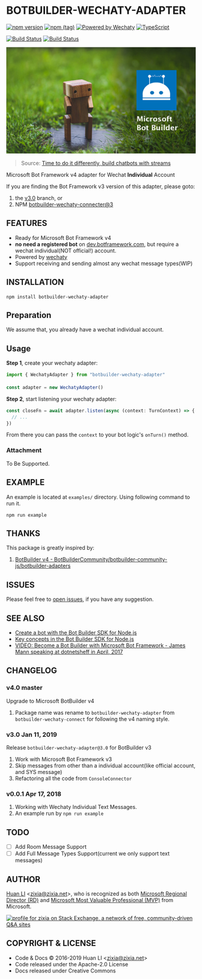 # BOTBUILDER-WECHATY-ADAPTER

[![npm version](https://badge.fury.io/js/botbuilder-wechaty-adapter.svg)](https://badge.fury.io/js/botbuilder-wechaty-adapter)
[![npm (tag)](https://img.shields.io/npm/v/botbuilder-wechaty-adapter/next.svg)](https://www.npmjs.com/package/botbuilder-wechaty-adapter?activeTab=versions)
[![Powered by Wechaty](https://img.shields.io/badge/Powered%20By-Wechaty-blue.svg)](https://github.com/chatie/wechaty)
[![TypeScript](https://img.shields.io/badge/%3C%2F%3E-TypeScript-blue.svg)](https://www.typescriptlang.org/)

[![Build Status](https://travis-ci.com/huan/botbuilder-wechaty-adapter.svg?branch=master)](https://travis-ci.com/huan/botbuilder-wechaty-adapter)
[![Build Status](https://zixia.visualstudio.com/zixia/_apis/build/status/zixia.botbuilder-wechaty-adapter)](https://zixia.visualstudio.com/zixia/_build/latest?definitionId=3)

![BotBuilder Wechaty Adapter](docs/images/botbuilder-wechaty.jpg)
> Source: [Time to do it differently, build chatbots with streams](http://fizzylogic.nl/2018/03/09/time-to-do-it-differently-build-chatbots-with-streams/)

Microsoft Bot Framework v4 adapter for Wechat **Individual** Account

If you are finding the Bot Framework v3 version of this adapter, please goto:

1. the [v3.0](https://github.com/huan/botbuilder-wechaty-adapter/tree/v3.0) branch, or 
1. NPM [botbuilder-wechaty-connecter@3](https://www.npmjs.com/package/botbuilder-wechaty-connector)

## FEATURES

* Ready for Microsoft Bot Framework v4
* **no need a registered bot** on [dev.botframework.com](https://dev.botframework.com/), but require a wechat individual(NOT official!) account.
* Powered by [wechaty](https://github.com/chatie/wechaty)
* Support receiving and sending almost any wechat message types(WIP)

## INSTALLATION

```shell
npm install botbuilder-wechaty-adapter
```

## Preparation

We assume that, you already have a wechat individual account.

## Usage

**Step 1**, create your wechaty adapter:

```ts
import { WechatyAdapter } from "botbuilder-wechaty-adapter"

const adapter = new WechatyAdapter()
```

**Step 2**, start listening your wechaty adapter:

```ts
const closeFn = await adapter.listen(async (context: TurnContext) => {
  // ...
})
```

From there you can pass the `context` to your bot logic's `onTurn()` method.

### Attachment

To Be Supported.

## EXAMPLE

An example is located at `examples/` directory. Using following command to run it.

```shell
npm run example
```

## THANKS

This package is greatly inspired by:

1. [BotBuilder v4 - BotBuilderCommunity/botbuilder-community-js/botbuilder-adapters](https://github.com/BotBuilderCommunity/botbuilder-community-js/tree/master/libraries/botbuilder-adapters)

## ISSUES

Please feel free to [open issues](https://github.com/huan/botbuilder-wechaty-adapter/issues/new), if you have any suggestion.

## SEE ALSO

* [Create a bot with the Bot Builder SDK for Node.js](https://docs.microsoft.com/en-us/azure/bot-service/nodejs/bot-builder-nodejs-quickstart)
* [Key concepts in the Bot Builder SDK for Node.js](https://docs.microsoft.com/en-us/azure/bot-service/nodejs/bot-builder-nodejs-concepts)
* [VIDEO: Become a Bot Builder with Microsoft Bot Framework - James Mann speaking at dotnetsheff in April, 2017](https://pusher.com/sessions/meetup/dotnetsheff/become-a-bot-builder-with-microsoft-bot-framework)

## CHANGELOG

### v4.0 master

Upgrade to Microsoft BotBuilder v4

1. Package name was rename to `botbuilder-wechaty-adapter` from `botbuilder-wechaty-connect` for following the v4 naming style.

### v3.0 Jan 11, 2019

Release `botbuilder-wechaty-adapter@3.0` for BotBuilder v3

1. Work with Microsoft Bot Framework v3
1. Skip messages from other than a individual account(like official account, and SYS message)
1. Refactoring all the code from `ConsoleConnector`

### v0.0.1 Apr 17, 2018

1. Working with Wechaty Individual Text Messages.
1. An example run by `npm run example`

## TODO

* [ ] Add Room Message Support
* [ ] Add Full Message Types Support(current we only support text messages)

## AUTHOR

[Huan LI](http://linkedin.com/in/zixia) \<zixia@zixia.net\>, who is recognized as both [Microsoft Regional Director (RD)](https://rd.microsoft.com/en-us/huan-li) and [Microsoft Most Valuable Professional (MVP)](https://mvp.microsoft.com/en-us/PublicProfile/5003061) from Microsoft.

<a href="https://stackexchange.com/users/265499">
  <img src="https://stackexchange.com/users/flair/265499.png" width="208" height="58" alt="profile for zixia on Stack Exchange, a network of free, community-driven Q&amp;A sites" title="profile for zixia on Stack Exchange, a network of free, community-driven Q&amp;A sites">
</a>

## COPYRIGHT & LICENSE

* Code & Docs © 2016-2019 Huan LI \<zixia@zixia.net\>
* Code released under the Apache-2.0 License
* Docs released under Creative Commons
